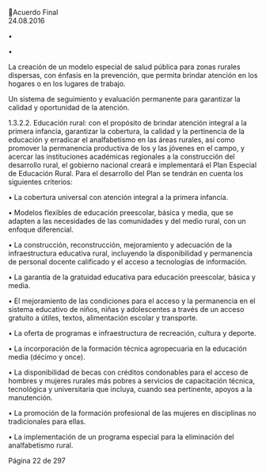 Acuerdo Final  
24.08.2016  

•

•

La creación de un modelo especial de salud pública para zonas rurales dispersas, con 
énfasis en la prevención, que permita brindar atención en los hogares o en los lugares 
de trabajo.  
 
Un  sistema  de  seguimiento  y  evaluación  permanente  para  garantizar  la  calidad  y 
oportunidad de la atención. 

 
1.3.2.2. Educación rural: con el propósito de brindar atención integral a la primera infancia, 
garantizar  la  cobertura,  la  calidad  y  la  pertinencia  de  la  educación  y  erradicar  el 
analfabetismo en las áreas rurales, así como promover la permanencia productiva de 
los y las jóvenes en el campo, y acercar las instituciones académicas regionales a la 
construcción del desarrollo rural, el gobierno nacional creará e implementará el Plan 
Especial  de  Educación  Rural.  Para  el  desarrollo  del  Plan  se  tendrán  en  cuenta  los 
siguientes criterios: 
 
• La cobertura universal con atención integral a la primera infancia. 
 
• Modelos  flexibles  de  educación  preescolar,  básica  y  media,  que  se  adapten  a  las 
necesidades de las comunidades y del medio rural, con un enfoque diferencial. 
 
• La  construcción,  reconstrucción,  mejoramiento  y  adecuación  de  la  infraestructura 
educativa  rural,  incluyendo  la  disponibilidad  y  permanencia  de  personal  docente 
calificado y el acceso a tecnologías de información. 
 
• La garantía de la gratuidad educativa para educación preescolar, básica y media. 
 
• El  mejoramiento  de  las  condiciones  para  el  acceso  y  la  permanencia  en  el  sistema 
educativo de niños, niñas y adolescentes a través de un acceso gratuito a útiles, textos, 
alimentación escolar y transporte. 
 
• La oferta de programas e infraestructura de recreación, cultura y deporte. 
 
• La incorporación de la formación técnica agropecuaria en la educación media (décimo 
y once). 
 
• La  disponibilidad  de  becas  con  créditos  condonables  para  el  acceso  de  hombres  y 
mujeres  rurales  más  pobres  a  servicios  de  capacitación  técnica,  tecnológica  y 
universitaria que incluya, cuando sea pertinente, apoyos a la manutención. 
 
• La promoción de la formación profesional de las mujeres en disciplinas no tradicionales 
para ellas.  
 
• La  implementación  de  un  programa  especial  para  la  eliminación  del  analfabetismo 
rural. 
 
Página 22 de 297 
 

